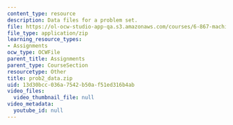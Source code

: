 ```yaml
---
content_type: resource
description: Data files for a problem set.
file: https://ol-ocw-studio-app-qa.s3.amazonaws.com/courses/6-867-machine-learning-fall-2006/13d30bcc036a7542b50af51ed316b4ab_prob2_data.zip
file_type: application/zip
learning_resource_types:
- Assignments
ocw_type: OCWFile
parent_title: Assignments
parent_type: CourseSection
resourcetype: Other
title: prob2_data.zip
uid: 13d30bcc-036a-7542-b50a-f51ed316b4ab
video_files:
  video_thumbnail_file: null
video_metadata:
  youtube_id: null
---
```

